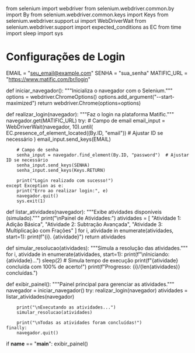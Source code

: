 from selenium import webdriver
from selenium.webdriver.common.by import By
from selenium.webdriver.common.keys import Keys
from selenium.webdriver.support.ui import WebDriverWait
from selenium.webdriver.support import expected_conditions as EC
from time import sleep
import sys

# Configurações de Login
EMAIL = "seu_email@example.com"
SENHA = "sua_senha"
MATIFIC_URL = "https://www.matific.com/br/login"

def iniciar_navegador():
    """Inicializa o navegador com o Selenium."""
    options = webdriver.ChromeOptions()
    options.add_argument("--start-maximized")
    return webdriver.Chrome(options=options)

def realizar_login(navegador):
    """Faz o login na plataforma Matific."""
    navegador.get(MATIFIC_URL)
    try:
        # Campo de email
        email_input = WebDriverWait(navegador, 10).until(
            EC.presence_of_element_located((By.ID, "email"))  # Ajustar ID se necessário
        )
        email_input.send_keys(EMAIL)
        
        # Campo de senha
        senha_input = navegador.find_element(By.ID, "password")  # Ajustar ID se necessário
        senha_input.send_keys(SENHA)
        senha_input.send_keys(Keys.RETURN)
        
        print("Login realizado com sucesso!")
    except Exception as e:
        print("Erro ao realizar login:", e)
        navegador.quit()
        sys.exit(1)

def listar_atividades(navegador):
    """Exibe atividades disponíveis (simulado)."""
    print("\nPainel de Atividades:")
    atividades = [
        "Atividade 1: Adição Básica",
        "Atividade 2: Subtração Avançada",
        "Atividade 3: Multiplicação com Frações"
    ]
    for i, atividade in enumerate(atividades, start=1):
        print(f"{i}. {atividade}")
    return atividades

def simular_resolucao(atividades):
    """Simula a resolução das atividades."""
    for i, atividade in enumerate(atividades, start=1):
        print(f"\nIniciando: {atividade}...")
        sleep(2)  # Simula tempo de execução
        print(f"{atividade} concluída com 100% de acerto!")
        print(f"Progresso: {i}/{len(atividades)} concluídas.")

def exibir_painel():
    """Painel principal para gerenciar as atividades."""
    navegador = iniciar_navegador()
    try:
        realizar_login(navegador)
        atividades = listar_atividades(navegador)
        
        print("\nExecutando as atividades...")
        simular_resolucao(atividades)
        
        print("\nTodas as atividades foram concluídas!")
    finally:
        navegador.quit()

if __name__ == "__main__":
    exibir_painel()
